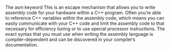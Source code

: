 The asm keyword
This is an escape mechanism that allows you to write assembly code for your hardware within a C++ program. Often you’re able to reference C++ variables within the assembly code, which means you can easily communicate with your C++ code and limit the assembly code to that necessary for efficiency tuning or to use special processor instructions. The exact syntax that you must use when writing the assembly language is compiler-dependent and can be discovered in your compiler’s documentation.
